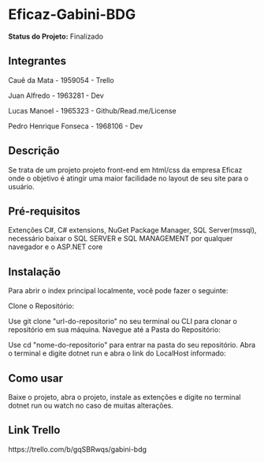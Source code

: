 <h1>Eficaz-Gabini-BDG</h1>

<p><strong>Status do Projeto:</strong> Finalizado</p>

<h2>Integrantes</h2>
<p>Cauê da Mata - 1959054 - Trello</p>
<p>Juan Alfredo - 1963281 - Dev</p>
<p>Lucas Manoel - 1965323 - Github/Read.me/License</p>
<p>Pedro Henrique Fonseca - 1968106 - Dev</p>

<h2>Descrição</h2>
<p>Se trata de um projeto projeto front-end em html/css da empresa Eficaz onde o objetivo é atingir uma maior facilidade no layout de seu site para o usuário.</p>

<h2>Pré-requisitos</h2>
<p>Extenções C#, C# extensions, NuGet Package Manager, SQL Server(mssql), necessário baixar o SQL SERVER e SQL MANAGEMENT por qualquer navegador e o ASP.NET core</p>

<h2>Instalação</h2>
<p>Para abrir o index principal localmente, você pode fazer o seguinte:</p>

<p>Clone o Repositório:</p>

<p>Use git clone "url-do-repositorio" no seu terminal ou CLI para clonar o repositório em sua máquina.
Navegue até a Pasta do Repositório:</p>

<p>Use cd "nome-do-repositorio" para entrar na pasta do seu repositório.
Abra o terminal e digite dotnet run e abra o link do LocalHost informado:</p>

<h2>Como usar</h2>
<p>Baixe o projeto, abra o projeto, instale as extenções e digite no terminal dotnet run ou watch no caso de muitas alterações.</p>

<h2>Link Trello</h2>
<p>https://trello.com/b/gqSBRwqs/gabini-bdg</p>
